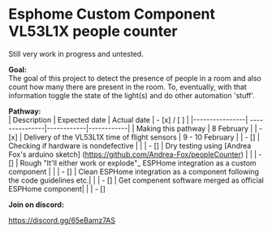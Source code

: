 # Esphome Custom Component VL53L1X people counter
Still very work in progress and untested.

**Goal:** <br/>
The goal of this project to detect the presence of people in a room and also count how many there are present in the room. To, eventually, with that information toggle the state of the light(s) and do other automation 'stuff'.

**Pathway:** <br/>
| Description     |  Expected date  | Actual date  | - [x] / [ ]  | 
|----------------| ---------------|------------|------------|
| Making this pathway | 8 February | | - [x] 
| Delivery of the VL53L1X time of flight sensors | 9 - 10 February | | - [] 
| Checking if hardware is nondefective | | | - [] 
| Dry testing using [Andrea Fox's arduino sketch] (https://github.com/Andrea-Fox/peopleCounter) |  | | - [] 
| Rough "It'll either work or explode"_ ESPHome integration as a custom component | | | - [] 
| Clean ESPHome integration as a component following the code guidelines etc.| | | - [] 
| Get compenent software merged as official ESPHome component|  | | - [] 

**Join on discord:** <br/>

https://discord.gg/65eBamz7AS

